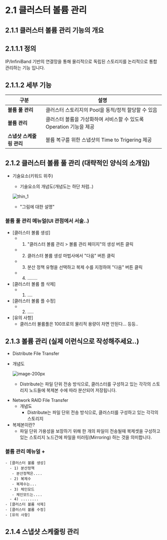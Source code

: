 # 2.1 클러스터 볼륨 관리

## 2.1.1 클러스터 볼륨 관리 기능의 개요

## 2.1.1.1 정의
IP/InfiniBand 기반의 연결망을 통해 물리적으로 독립된 스토리지를 논리적으로 통합 관리하는 기능 입니다.
## 2.1.1.2  세부 기능

| 구분                        | 설명                                                               |
| ------------                | ----------------                                                        |
| **볼륨 풀 관리**            | 클러스터 스토리지의 Pool을 동적/정적 할당할 수 있음                |
| **볼륨 관리**               | 클러스터 볼륨을 가상화하여 서비스할 수 있도록 Operation 기능을 제공|
| **스냅샷 스케줄링 관리**    | 볼륨 복구를 위한 스냅샷의 Time to Trigering 제공                   |

## 2.1.2 클러스터 볼륨 풀 관리 (대략적인 양식의 소개임)
* 기술요소(키워드 위주)
  - 기술요소의 개념도(개념도는 하단 처럼..)

  ![thin_1](./images/thin_1.jpg)
  
  - "그림에 대한 설명"
  
### 볼륨 풀 관리 메뉴얼(UI 관점에서 서술..)
  - [클러스터 볼륨 생성]
    - 1) "클러스터 볼륨 관리 > 볼륨 관리 페이지"의 생성 버튼 클릭
    - 2) 클러스터 볼륨 생성 마법사에서 "다음" 버튼 클릭
    - 3) 분산 정책 유형을 선택하고 복제 수를 지정하여 "다음" 버튼 클릭
    - 4) ........
  - [클러스터 볼륨 플 삭제]
    - 1) ....
  - [클러스터 볼륨 플 수정]
    - 2) .....
  - [유의 사항]
    - 클러스터 뷸륨풀은 100프로의 물리적 용량이 차면 안된다... 등등..

## 2.1.3 볼륨 관리 (실제 이런식으로 작성해주세요..)
  * Distribute File Transfer
   - 개념도
     
     ![image-200px](./images/thin_1.jpg)
     
     - Distribute는 파일 단위 전송 방식으로, 클러스터를 구성하고 있는 각각의 스토리지
    노드들에 복제본 수에 따라 분산되어 저장됩니다.
  * Network RAID File Transfer
    - 개념도
      - Distribute는 파일 단위 전송 방식으로, 클러스터를 구성하고 있는 각각의 스토리지
  * 복제본이란?
    - 파일 단위 가용성을 보장하기 위해 한 개의 파일이 전송될때 복제셋을 구성하고 있는 스토리지 노드간에 파일을 미러링(Mirroring) 하는 것을 의미합니다.



### 볼륨 관리 메뉴얼 +
    - [클러스터 볼륨 생성]
      - 1) 분산정책
       - 분산정책은....
      - 2) 복제수
       - 복제수는...
      - 3) 체인모드
       - 체인모드는....
      - 4) ........
    - [클러스터 볼륨 삭제]
    - [클러스터 볼륨 수정]
    - [유의 사항]
    
## 2.1.4 스냅샷 스케줄링 관리

